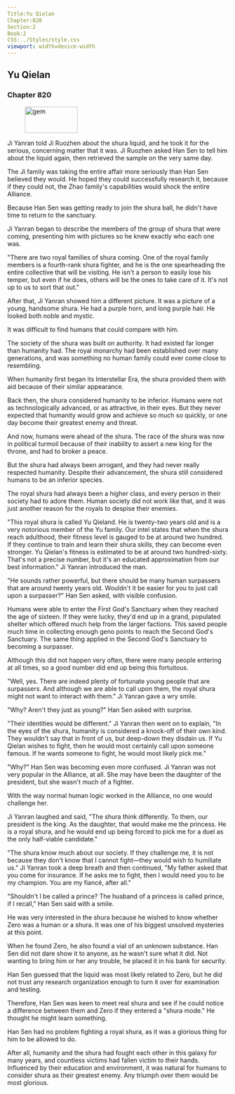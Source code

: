 ```yaml
---
Title:Yu Qielan 
Chapter:820 
Section:2 
Book:2 
CSS:../Styles/style.css 
viewport: width=device-width
---
```

  
## Yu Qielan
### Chapter 820
  
<figure>
	<img src="../Images/gem.gif" alt="gem" id="gem" width="120" height="60" />
</figure>
  

  
Ji Yanran told Ji Ruozhen about the shura liquid, and he took it for the serious, concerning matter that it was. Ji Ruozhen asked Han Sen to tell him about the liquid again, then retrieved the sample on the very same day.

The Ji family was taking the entire affair more seriously than Han Sen believed they would. He hoped they could successfully research it, because if they could not, the Zhao family's capabilities would shock the entire Alliance.

Because Han Sen was getting ready to join the shura ball, he didn't have time to return to the sanctuary.

Ji Yanran began to describe the members of the group of shura that were coming, presenting him with pictures so he knew exactly who each one was.

"There are two royal families of shura coming. One of the royal family members is a fourth-rank shura fighter, and he is the one spearheading the entire collective that will be visiting. He isn't a person to easily lose his temper, but even if he does, others will be the ones to take care of it. It's not up to us to sort that out."

After that, Ji Yanran showed him a different picture. It was a picture of a young, handsome shura. He had a purple horn, and long purple hair. He looked both noble and mystic.

It was difficult to find humans that could compare with him.

The society of the shura was built on authority. It had existed far longer than humanity had. The royal monarchy had been established over many generations, and was something no human family could ever come close to resembling.

When humanity first began its Interstellar Era, the shura provided them with aid because of their similar appearance.

Back then, the shura considered humanity to be inferior. Humans were not as technologically advanced, or as attractive, in their eyes. But they never expected that humanity would grow and achieve so much so quickly, or one day become their greatest enemy and threat.

And now, humans were ahead of the shura. The race of the shura was now in political turmoil because of their inability to assert a new king for the throne, and had to broker a peace.

But the shura had always been arrogant, and they had never really respected humanity. Despite their advancement, the shura still considered humans to be an inferior species.

The royal shura had always been a higher class, and every person in their society had to adore them. Human society did not work like that, and it was just another reason for the royals to despise their enemies.

"This royal shura is called Yu Qieland. He is twenty-two years old and is a very notorious member of the Yu family. Our intel states that when the shura reach adulthood, their fitness level is gauged to be at around two hundred. If they continue to train and learn their shura skills, they can become even stronger. Yu Qielan's fitness is estimated to be at around two hundred-sixty. That's not a precise number, but it's an educated approximation from our best information." Ji Yanran introduced the man.

"He sounds rather powerful, but there should be many human surpassers that are around twenty years old. Wouldn't it be easier for you to just call upon a surpasser?" Han Sen asked, with visible confusion.

Humans were able to enter the First God's Sanctuary when they reached the age of sixteen. If they were lucky, they'd end up in a grand, populated shelter which offered much help from the larger factions. This saved people much time in collecting enough geno points to reach the Second God's Sanctuary. The same thing applied in the Second God's Sanctuary to becoming a surpasser.

Although this did not happen very often, there were many people entering at all times, so a good number did end up being this fortuitous.

"Well, yes. There are indeed plenty of fortunate young people that are surpassers. And although we are able to call upon them, the royal shura might not want to interact with them." Ji Yanran gave a wry smile.

"Why? Aren't they just as young?" Han Sen asked with surprise.

"Their identities would be different." Ji Yanran then went on to explain, "In the eyes of the shura, humanity is considered a knock-off of their own kind. They wouldn't say that in front of us, but deep-down they disdain us. If Yu Qielan wishes to fight, then he would most certainly call upon someone famous. If he wants someone to fight, he would most likely pick me."

"Why?" Han Sen was becoming even more confused. Ji Yanran was not very popular in the Alliance, at all. She may have been the daughter of the president, but she wasn't much of a fighter.

With the way normal human logic worked in the Alliance, no one would challenge her.

Ji Yanran laughed and said, "The shura think differently. To them, our president is the king. As the daughter, that would make me the princess. He is a royal shura, and he would end up being forced to pick me for a duel as the only half-viable candidate."

"The shura know much about our society. If they challenge me, it is not because they don't know that I cannot fight—they would wish to humiliate us." Ji Yanran took a deep breath and then continued, "My father asked that you come for insurance. If he asks me to fight, then I would need you to be my champion. You are my fiancé, after all."

"Shouldn't I be called a prince? The husband of a princess is called prince, if I recall," Han Sen said with a smile.

He was very interested in the shura because he wished to know whether Zero was a human or a shura. It was one of his biggest unsolved mysteries at this point.

When he found Zero, he also found a vial of an unknown substance. Han Sen did not dare show it to anyone, as he wasn't sure what it did. Not wanting to bring him or her any trouble, he placed it in his bank for security.

Han Sen guessed that the liquid was most likely related to Zero, but he did not trust any research organization enough to turn it over for examination and testing.

Therefore, Han Sen was keen to meet real shura and see if he could notice a difference between them and Zero if they entered a "shura mode." He thought he might learn something.

Han Sen had no problem fighting a royal shura, as it was a glorious thing for him to be allowed to do.

After all, humanity and the shura had fought each other in this galaxy for many years, and countless victims had fallen victim to their hands. Influenced by their education and environment, it was natural for humans to consider shura as their greatest enemy. Any triumph over them would be most glorious.